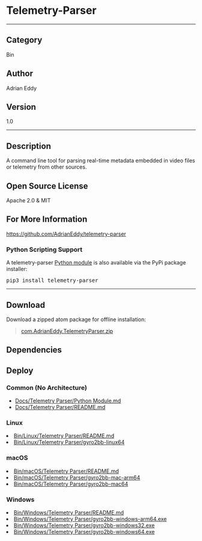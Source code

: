 # Telemetry-Parser
___

## Category
Bin

## Author
Adrian Eddy

## Version
1.0

___

## Description
<p>A command line tool for parsing real-time metadata embedded in video files or telemetry from other sources.</p>

<h2>Open Source License</h2>
<p>Apache 2.0 & MIT</p>

<h2>For More Information</h2>
<p><a href="https://github.com/AdrianEddy/telemetry-parser">https://github.com/AdrianEddy/telemetry-parser</a></p>

<h3>Python Scripting Support</h3>

<p>A telemetry-parser <a href="https://github.com/AdrianEddy/telemetry-parser/tree/master/bin/python-module">Python module</a> is also available via the PyPi package installer:</p>
<pre>pip3 install telemetry-parser</pre>

___

## Download

Download a zipped atom package for offline installation:
> [com.AdrianEddy.TelemetryParser.zip](https://gitlab.com/WeSuckLess/Reactor/-/archive/master/Reactor-master.zip?path=Atoms/com.AdrianEddy.TelemetryParser)  

## Dependencies

## Deploy

### Common (No Architecture)

<ul>
<li><a href="https://gitlab.com/WeSuckLess/Reactor/-/blob/master/Atoms/com.AdrianEddy.TelemetryParser/Docs/Telemetry Parser/Python Module.md?ref_type=heads">Docs/Telemetry Parser/Python Module.md</a></li>
<li><a href="https://gitlab.com/WeSuckLess/Reactor/-/blob/master/Atoms/com.AdrianEddy.TelemetryParser/Docs/Telemetry Parser/README.md?ref_type=heads">Docs/Telemetry Parser/README.md</a></li>
</ul>

### Linux

<li><a href="https://gitlab.com/WeSuckLess/Reactor/-/blob/master/Atoms/com.AdrianEddy.TelemetryParser/Linux/Bin/Linux/Telemetry Parser/README.md?ref_type=heads">Bin/Linux/Telemetry Parser/README.md</a></li>
<li><a href="https://gitlab.com/WeSuckLess/Reactor/-/blob/master/Atoms/com.AdrianEddy.TelemetryParser/Linux/Bin/Linux/Telemetry Parser/gyro2bb-linux64?ref_type=heads">Bin/Linux/Telemetry Parser/gyro2bb-linux64</a></li>

### macOS

<li><a href="https://gitlab.com/WeSuckLess/Reactor/-/blob/master/Atoms/com.AdrianEddy.TelemetryParser/Mac/Bin/macOS/Telemetry Parser/README.md?ref_type=heads">Bin/macOS/Telemetry Parser/README.md</a></li>
<li><a href="https://gitlab.com/WeSuckLess/Reactor/-/blob/master/Atoms/com.AdrianEddy.TelemetryParser/Mac/Bin/macOS/Telemetry Parser/gyro2bb-mac-arm64?ref_type=heads">Bin/macOS/Telemetry Parser/gyro2bb-mac-arm64</a></li>
<li><a href="https://gitlab.com/WeSuckLess/Reactor/-/blob/master/Atoms/com.AdrianEddy.TelemetryParser/Mac/Bin/macOS/Telemetry Parser/gyro2bb-mac64?ref_type=heads">Bin/macOS/Telemetry Parser/gyro2bb-mac64</a></li>

### Windows

<li><a href="https://gitlab.com/WeSuckLess/Reactor/-/blob/master/Atoms/com.AdrianEddy.TelemetryParser/Windows/Bin/Windows/Telemetry Parser/README.md?ref_type=heads">Bin/Windows/Telemetry Parser/README.md</a></li>
<li><a href="https://gitlab.com/WeSuckLess/Reactor/-/blob/master/Atoms/com.AdrianEddy.TelemetryParser/Windows/Bin/Windows/Telemetry Parser/gyro2bb-windows-arm64.exe?ref_type=heads">Bin/Windows/Telemetry Parser/gyro2bb-windows-arm64.exe</a></li>
<li><a href="https://gitlab.com/WeSuckLess/Reactor/-/blob/master/Atoms/com.AdrianEddy.TelemetryParser/Windows/Bin/Windows/Telemetry Parser/gyro2bb-windows32.exe?ref_type=heads">Bin/Windows/Telemetry Parser/gyro2bb-windows32.exe</a></li>
<li><a href="https://gitlab.com/WeSuckLess/Reactor/-/blob/master/Atoms/com.AdrianEddy.TelemetryParser/Windows/Bin/Windows/Telemetry Parser/gyro2bb-windows64.exe?ref_type=heads">Bin/Windows/Telemetry Parser/gyro2bb-windows64.exe</a></li>
